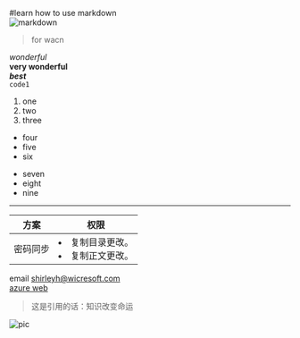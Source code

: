 #learn how to use markdown  
![markdown](http://c.hiphotos.baidu.com/baike/c0%3Dbaike180%2C5%2C5%2C180%2C60/sign=d997317c11ce36d3b6098b625b9a51e2/00e93901213fb80ef9ceac7132d12f2eb938947d.jpg)  
> for wacn  

*wonderful*  
**very wonderful**  
***best***  
`code1`  

1. one  
2. two  
3. three  
* four  
* five  
* six  
- seven  
- eight  
- nine  


***  
方案 | 权限  
---------------|--------------|  
密码同步 | <li>复制目录更改。</li><li>复制正文更改。</li>

email <shirleyh@wicresoft.com>  
[azure web](https://www.azure.cn)  

> 这是引用的话：知识改变命运  

![pic](./pic/1.jpg)  


